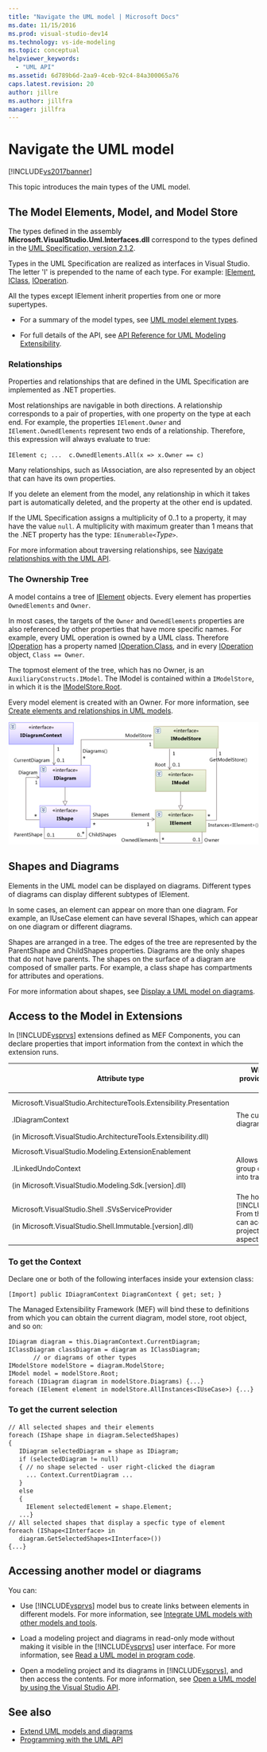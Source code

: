 ```yaml
---
title: "Navigate the UML model | Microsoft Docs"
ms.date: 11/15/2016
ms.prod: visual-studio-dev14
ms.technology: vs-ide-modeling
ms.topic: conceptual
helpviewer_keywords:
  - "UML API"
ms.assetid: 6d789b6d-2aa9-4ceb-92c4-84a300065a76
caps.latest.revision: 20
author: jillre
ms.author: jillfra
manager: jillfra
---
```

# Navigate the UML model
[!INCLUDE[vs2017banner](../includes/vs2017banner.md)]

This topic introduces the main types of the UML model.

## The Model Elements, Model, and Model Store
 The types defined in the assembly **Microsoft.VisualStudio.Uml.Interfaces.dll** correspond to the types defined in the [UML Specification, version 2.1.2](http://www.omg.org/spec/UML/2.1.2/Superstructure/PDF/).

 Types in the UML Specification are realized as interfaces in Visual Studio. The letter 'I' is prepended to the name of each type. For example: [IElement](/previous-versions/dd516035(v=vs.140)), [IClass](/previous-versions/dd523539%28v%3dvs.140%29), [IOperation](/previous-versions/dd481186(v=vs.140)).

 All the types except IElement inherit properties from one or more supertypes.

- For a summary of the model types, see [UML model element types](../modeling/uml-model-element-types.md).

- For full details of the API, see [API Reference for UML Modeling Extensibility](../modeling/api-reference-for-uml-modeling-extensibility.md).

### Relationships
 Properties and relationships that are defined in the UML Specification are implemented as .NET properties.

 Most relationships are navigable in both directions. A relationship corresponds to a pair of properties, with one property on the type at each end. For example, the properties `IElement.Owner` and `IElement.OwnedElements` represent two ends of a relationship. Therefore, this expression will always evaluate to true:

 `IElement c; ...  c.OwnedElements.All(x => x.Owner == c)`

 Many relationships, such as IAssociation, are also represented by an object that can have its own properties.

 If you delete an element from the model, any relationship in which it takes part is automatically deleted, and the property at the other end is updated.

 If the UML Specification assigns a multiplicity of 0..1 to a property, it may have the value `null`. A multiplicity with maximum greater than 1 means that the .NET property has the type: `IEnumerable<`*Type*`>`.

 For more information about traversing relationships, see [Navigate relationships with the UML API](../modeling/navigate-relationships-with-the-uml-api.md).

### The Ownership Tree
 A model contains a tree of [IElement](/previous-versions/dd516035(v=vs.140)) objects. Every element has properties `OwnedElements` and `Owner`.

 In most cases, the targets of the `Owner` and `OwnedElements` properties are also referenced by other properties that have more specific names. For example, every UML operation is owned by a UML class. Therefore [IOperation](/previous-versions/dd481186(v=vs.140)) has a property named [IOperation.Class](/previous-versions/dd473473%28v%3dvs.140%29), and in every [IOperation](/previous-versions/dd481186(v=vs.140)) object, `Class == Owner`.

 The topmost element of the tree, which has no Owner, is an `AuxiliaryConstructs.IModel`. The IModel is contained within a `IModelStore`, in which it is the [IModelStore.Root](/previous-versions/ee789368(v=vs.140)).

 Every model element is created with an Owner. For more information, see [Create elements and relationships in UML models](../modeling/create-elements-and-relationships-in-uml-models.md).

 ![Class diagram: Model, Diagram, Shape, and Element](../modeling/media/uml-mm1.png)

## Shapes and Diagrams
 Elements in the UML model can be displayed on diagrams. Different types of diagrams can display different subtypes of IElement.

 In some cases, an element can appear on more than one diagram. For example, an IUseCase element can have several IShapes, which can appear on one diagram or different diagrams.

 Shapes are arranged in a tree. The edges of the tree are represented by the ParentShape and ChildShapes properties. Diagrams are the only shapes that do not have parents. The shapes on the surface of a diagram are composed of smaller parts. For example, a class shape has compartments for attributes and operations.

 For more information about shapes, see [Display a UML model on diagrams](../modeling/display-a-uml-model-on-diagrams.md).

## Access to the Model in Extensions
 In [!INCLUDE[vsprvs](../includes/vsprvs-md.md)] extensions defined as MEF Components, you can declare properties that import information from the context in which the extension runs.

|Attribute type|What this provides access to|More information|
|--------------------|----------------------------------|----------------------|
|Microsoft.VisualStudio.ArchitectureTools.Extensibility.Presentation<br /><br /> .IDiagramContext<br /><br /> (in Microsoft.VisualStudio.ArchitectureTools.Extensibility.dll)|The current focus diagram.|[Define a menu command on a modeling diagram](../modeling/define-a-menu-command-on-a-modeling-diagram.md)|
|Microsoft.VisualStudio.Modeling.ExtensionEnablement<br /><br /> .ILinkedUndoContext<br /><br /> (in Microsoft.VisualStudio.Modeling.Sdk.[version].dll)|Allows you to group changes into transactions.|[Link UML model updates by using transactions](../modeling/link-uml-model-updates-by-using-transactions.md)|
|Microsoft.VisualStudio.Shell .SVsServiceProvider<br /><br /> (in Microsoft.VisualStudio.Shell.Immutable.[version].dll)|The host [!INCLUDE[vsprvs](../includes/vsprvs-md.md)]. From there you can access files, projects and other aspects.|[Open a UML model by using the Visual Studio API](../modeling/open-a-uml-model-by-using-the-visual-studio-api.md)|

### To get the Context
 Declare one or both of the following interfaces inside your extension class:

```
[Import] public IDiagramContext DiagramContext { get; set; }

```

 The Managed Extensibility Framework (MEF) will bind these to definitions from which you can obtain the current diagram, model store, root object, and so on:

```
IDiagram diagram = this.DiagramContext.CurrentDiagram;
IClassDiagram classDiagram = diagram as IClassDiagram;
       // or diagrams of other types
IModelStore modelStore = diagram.ModelStore;
IModel model = modelStore.Root;
foreach (IDiagram diagram in modelStore.Diagrams) {...}
foreach (IElement element in modelStore.AllInstances<IUseCase>) {...}
```

### To get the current selection

```
// All selected shapes and their elements
foreach (IShape shape in diagram.SelectedShapes)
{
   IDiagram selectedDiagram = shape as IDiagram;
   if (selectedDiagram != null)
   { // no shape selected - user right-clicked the diagram
     ... Context.CurrentDiagram ...
   }
   else
   {
     IElement selectedElement = shape.Element;
   ...}
// All selected shapes that display a specfic type of element
foreach (IShape<IInterface> in
   diagram.GetSelectedShapes<IInterface>())
{...}
```

## Accessing another model or diagrams
 You can:

- Use [!INCLUDE[vsprvs](../includes/vsprvs-md.md)] model bus to create links between elements in different models. For more information, see [Integrate UML models with other models and tools](../modeling/integrate-uml-models-with-other-models-and-tools.md).

- Load a modeling project and diagrams in read-only mode without making it visible in the [!INCLUDE[vsprvs](../includes/vsprvs-md.md)] user interface. For more information, see [Read a UML model in program code](../modeling/read-a-uml-model-in-program-code.md).

- Open a modeling project and its diagrams in [!INCLUDE[vsprvs](../includes/vsprvs-md.md)], and then access the contents. For more information, see [Open a UML model by using the Visual Studio API](../modeling/open-a-uml-model-by-using-the-visual-studio-api.md).

## See also

- [Extend UML models and diagrams](../modeling/extend-uml-models-and-diagrams.md)
- [Programming with the UML API](../modeling/programming-with-the-uml-api.md)
